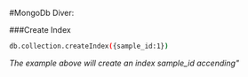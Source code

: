 #MongoDb Diver:

###Create Index


```sh
db.collection.createIndex({sample_id:1})
```
*The example above will create an index sample_id accending"*

